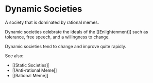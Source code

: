 # Dynamic Societies 

A society that is dominated by rational memes.

Dynamic societies celebrate the ideals of the [[Enlightenment]] such as tolerance, free speech, and a willingness to change.

Dynamic societies tend to change and improve quite rapidly.

See also: 
- [[Static Societies]]
- [[Anti-rational Meme]]
- [[Rational Meme]]